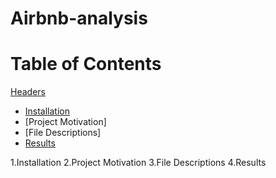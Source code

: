 # Airbnb-analysis

# Table of Contents
[Headers](#headers)
  * [Installation](#sub-heading)
  * [Project Motivation]
  * [File Descriptions]
  * [Results](#sub-heading-1)

1.Installation
2.Project Motivation
3.File Descriptions
4.Results
